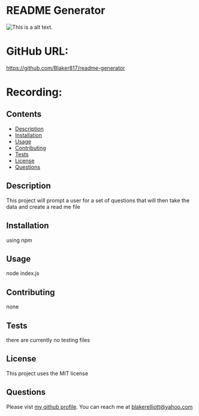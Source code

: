 # README Generator
  ![This is a alt text.](https://img.shields.io/badge/license-MIT-green)

# GitHub URL: 
https://github.com/Blaker817/readme-generator

# Recording:


## Contents 
* [Description](#Description)
* [Installation](#Installation)
* [Usage](#Usage)
* [Contributing](#Contributing)
* [Tests](#Tests)
* [License](#License)
* [Questions](#Questions)

## Description 
  This project will prompt a user for a set of questions that will then take the data and create a read me file 
## Installation 
using npm
## Usage
node index.js
## Contributing
none
## Tests
there are currently no testing files
## License
This project uses the  MIT license
## Questions 
Please vist [my github profile](https://github.com/blaker817).
You can reach me at blakerelliott@yahoo.com
